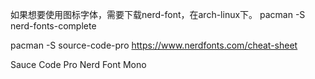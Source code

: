 
如果想要使用图标字体，需要下载nerd-font，在arch-linux下。
pacman -S nerd-fonts-complete


pacman -S source-code-pro
https://www.nerdfonts.com/cheat-sheet

Sauce Code Pro Nerd Font Mono